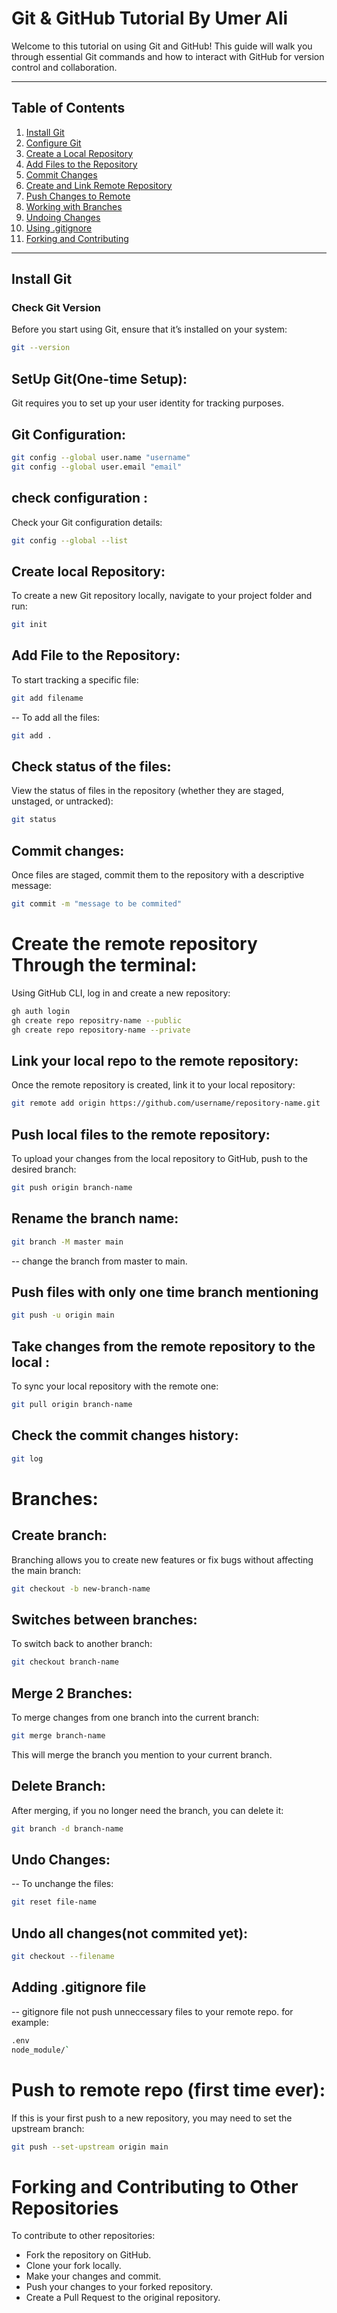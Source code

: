 
# Git & GitHub Tutorial By Umer Ali

Welcome to this tutorial on using Git and GitHub! This guide will walk you through essential Git commands and how to interact with GitHub for version control and collaboration.

---

## Table of Contents

1. [Install Git](#install-git)
2. [Configure Git](#configure-git)
3. [Create a Local Repository](#create-a-local-repository)
4. [Add Files to the Repository](#add-files-to-the-repository)
5. [Commit Changes](#commit-changes)
6. [Create and Link Remote Repository](#create-and-link-remote-repository)
7. [Push Changes to Remote](#push-changes-to-remote)
8. [Working with Branches](#working-with-branches)
9. [Undoing Changes](#undoing-changes)
10. [Using .gitignore](#using-gitignore)
11. [Forking and Contributing](#forking-and-contributing)

---

## Install Git

### Check Git Version

Before you start using Git, ensure that it’s installed on your system:

```bash
git --version
```

## SetUp Git(One-time Setup):
Git requires you to set up your user identity for tracking purposes.

## Git Configuration:
```bash
git config --global user.name "username"
git config --global user.email "email"
```
## check configuration :
Check your Git configuration details:
```bash
git config --global --list
```
## Create local Repository:

To create a new Git repository locally, navigate to your project folder and run:

```bash
git init
```
## Add File to the Repository:

To start tracking a specific file:

```bash
git add filename
```
-- To add all the files:

```bash
git add .
```
## Check status of the files:

View the status of files in the repository (whether they are staged, unstaged, or untracked):

```bash
git status
```
## Commit changes:

Once files are staged, commit them to the repository with a descriptive message:

```bash
git commit -m "message to be commited"
```
# Create the remote repository Through the terminal:

Using GitHub CLI, log in and create a new repository:


```bash
gh auth login
gh create repo repositry-name --public
gh create repo repository-name --private
```

## Link your local repo to the remote repository:

Once the remote repository is created, link it to your local repository:

```bash
git remote add origin https://github.com/username/repository-name.git
```
## Push local files to the remote repository:

To upload your changes from the local repository to GitHub, push to the desired branch:

```bash
git push origin branch-name
```
## Rename the branch name:
```bash
git branch -M master main
```
-- change the branch from master to main.


## Push files with only one time branch mentioning
```bash
git push -u origin main
```
## Take changes from the remote repository to the local :

To sync your local repository with the remote one:

```bash
git pull origin branch-name
```
## Check the commit changes history:
```bash
git log
```
# Branches:

## Create branch:

Branching allows you to create new features or fix bugs without affecting the main branch:

```bash
git checkout -b new-branch-name
```
## Switches between branches:

To switch back to another branch:

```bash
git checkout branch-name
```
## Merge 2 Branches:

To merge changes from one branch into the current branch:

```bash
git merge branch-name
```
This will merge the branch you mention to your current branch.

## Delete Branch:

After merging, if you no longer need the branch, you can delete it:

```bash
git branch -d branch-name
```
## Undo Changes:
-- To unchange the files:
```bash
git reset file-name
```
## Undo all changes(not commited yet):
```bash
git checkout --filename
```
## Adding .gitignore file

-- gitignore file not push unneccessary files to your remote repo.
for example:
```bash
.env
node_module/`
```
# Push to remote repo (first time ever):
 
 If this is your first push to a new repository, you may need to set the upstream branch:
 
```bash
git push --set-upstream origin main
```
# Forking and Contributing to Other Repositories
To contribute to other repositories:

- Fork the repository on GitHub.
- Clone your fork locally.
- Make your changes and commit.
- Push your changes to your forked repository.
- Create a Pull Request to the original repository.
